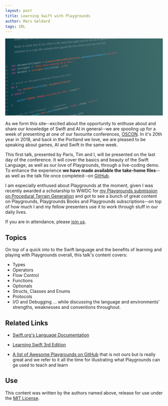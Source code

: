 ```yaml
---
layout: post
title: Learning Swift with Playgrounds
author: Mars Geldard
tags: IRL
---
```


<img src="https://raw.githubusercontent.com/AIwithSwift/AIwithSwift.github.io/master/assets/images/screenshot.png" />

As we form this site--excited about the opportunity to enthuse about and share our knowledge of Swift and AI in general--we are spooling up for a week of presenting at one of our favourite conferences, [OSCON](https://conferences.oreilly.com/oscon/oscon-or). In it's 20th year in 2018, and back in the Portland we love, we are pleased to be speaking about games, AI and Swift in the same week.

This first talk, presented by Paris, Tim and I, will be presented on the last day of the conference. It will cover the basics and beauty of the Swift Language, as well as our love of Playgrounds, through a live-coding demo. To enhance the experience **we have made available the take-home files**--as well as the talk file once completed--on [GitHub](https://github.com/thesecretlab/LearningSwiftAtOSCON2018).

I am especially enthused about Playgrounds at the moment, given I was recently awarded a scholarship to WWDC for [my Playgrounds submission on Procedural Terrain Generation](https://github.com/TheMartianLife/WWDC-2018) and got to see a bunch of great content on Playgrounds, Playgrounds Books and Playgrounds subscriptions--on top of how much I and my fellow presenters use it to work through stuff in our daily lives.

If you are in attendance, please [join us](https://conferences.oreilly.com/oscon/oscon-or/public/schedule/detail/67645).

## Topics
On top of a quick into to the Swift language and the benefits of learning and playing with Playgrounds overall, this talk's content covers:
* Types
* Operators
* Flow Control
* Functions
* Optionals
* Structs, Classes and Enums
* Protocols
* I/O and Debugging
... while discussing the language and environments' strengths, weaknesses and conventions throughout.

## Related Links
 * [Swift.org's Language Documentation](https://docs.swift.org)

 * [Learning Swift 3rd Edition](http://shop.oreilly.com/product/0636920083566.do)

 * [A list of Awesome Playgrounds on GitHub](https://github.com/uraimo/Awesome-Swift-Playgrounds) that is not ours but is really great and we refer to it all the time for illustrating what Playgrounds can ge used to teach and learn

## Use
This content was written by the authors named above, release for use under the [MIT License](https://opensource.org/licenses/MIT).
